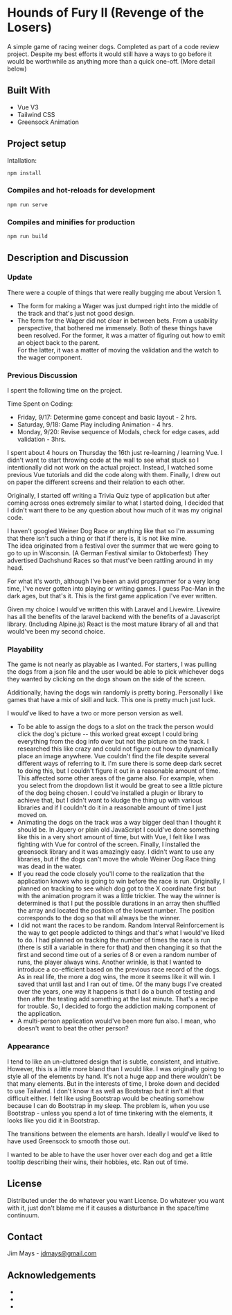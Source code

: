 # Hounds of Fury II (Revenge of the Losers)
A simple game of racing weiner dogs. 
Completed as part of a code review project. 
Despite my best efforts it would still have a ways to go before it would be worthwhile as anything more than a quick one-off. (More detail below)

## Built With
* Vue V3
* Tailwind CSS
* Greensock Animation

## Project setup
Intallation:
```
npm install
```

### Compiles and hot-reloads for development
```
npm run serve
```

### Compiles and minifies for production
```
npm run build
```

## Description and Discussion

### Update

There were a couple of things that were really bugging me about Version 1.  
- The form for making a Wager was just dumped right into the middle of the track and that's just not good design.  
- The form for the Wager did not clear in between bets.  From a usability perspective, that bothered me immensely.
Both of these things have been resolved.  For the former, it was a matter of figuring out how to emit an object back to the parent.  
For the latter, it was a matter of moving the validation and the watch to the wager component.  

### Previous Discussion

I spent the following time on the project.

Time Spent on Coding:
- Friday, 9/17:  Determine game concept and basic layout - 2 hrs.
- Saturday, 9/18:  Game Play including Animation - 4 hrs.
- Monday, 9/20: Revise sequence of Modals, check for edge cases, add validation - 3hrs.

I spent about 4 hours on Thursday the 16th just re-learning / learning Vue.  I didn't want to start throwing code at the wall to 
see what stuck so I intentionally did not work on the actual project.  Instead, I watched some previous Vue tutorials and did the code along with them.
Finally, I drew out on paper the different screens and their relation to each other. 

Originally, I started off writing a Trivia Quiz type of application but after coming across ones extremely similar to what I started doing, I 
decided that I didn't want there to be any question about how much of it was my original code.  

I haven't googled Weiner Dog Race or anything like that so I'm assuming that there isn't such a thing or that if there is, it is not like mine.  
The idea originated from a festival over the summer that we were going to go to up in Wisconsin. (A German Festival similar to Oktoberfest) They 
advertised Dachshund Races so that must've been rattling around in my head.

For what it's worth, although I've been an avid programmer for a very long time, I've never gotten into playing or writing games.  I guess Pac-Man in the dark ages, but that's it. 
This is the first game application I've ever written.

Given my choice I would've written this with Laravel and Livewire.  Livewire has all the benefits of the laravel backend with the benefits of a Javascript library.  (Including Alpine.js)  React is the most mature library of all and that would've been my second choice.  


### Playability

The game is not nearly as playable as I wanted.  For starters, I was pulling the dogs from a json file and the user would be able to pick 
whichever dogs they wanted by clicking on the dogs shown on the side of the screen.  

Additionally, having the dogs win randomly is pretty boring.  Personally I like games that have a mix of skill and luck.  This one is pretty much just luck.

I would've liked to have a two or more person version as well.


- To be able to assign the dogs to a slot on the track the person would click the dog's picture -- this worked great except I could bring everything from the dog info over but 
not the picture on the track.  I researched this like crazy and could not figure out how to dynamically place an image anywhere.  Vue couldn't find the file despite several different 
ways of referring to it.  I'm sure there is some deep dark secret to doing this, but I couldn't figure it out in a reasonable amount of time.  This affected some other areas of the 
game also.  For example, when you select from the dropdown list it would be great to see a little picture of the dog being chosen.  I could've installed a plugin or library to achieve that, but I didn't want to kludge the thing up with various libraries and if I couldn't do it in a reasonable amount of time I just moved on.
- Animating the dogs on the track was a way bigger deal than I thought it should be.  In Jquery or plain old JavaScript I could've done something like this in a very short amount of time, but with Vue, I felt like I was fighting with Vue for control of the screen.  Finally, I installed the greensock library and it was amazingly easy.  I didn't want to use any libraries, but if the dogs can't move the whole Weiner Dog Race thing was dead in the water.
- If you read the code closely you'll come to the realization that the application knows who is going to win before the race is run.  Originally, I planned on tracking to see which dog got to the X coordinate first but with the animation program it was a little trickier. The way the winner is determined is that I put the possible durations in an array then shuffled the array and located the position of the lowest number.  The position corresponds to the dog so that will always be the winner.  
- I did not want the races to be random.  Random Interval Reinforcement is the way to get people addicted to things and that's what I would've liked to do. I had planned on tracking the number of times the race is run (there is still a variable in there for that) and then changing it so that the first and second time out of a series of 8 or even a random number of runs, the player always wins.  Another wrinkle, is that I wanted to introduce a co-efficient based on the previous race record of the dogs.  As in real life, the more a dog wins, the more it seems like it will win.  I saved that until last and I ran out of time.  Of the many bugs I've created over the years, one way it happens is that I do a bunch of testing and then after the testing add something at the last minute.  That's a recipe for trouble.  So, I decided to forgo the addiction making component of the application.
- A multi-person application would've been more fun also. I mean, who doesn't want to beat the other person?  

### Appearance

I tend to like an un-cluttered design that is subtle, consistent, and intuitive.  However, this is a little more bland than I would like.  I was originally going to style all of the elements by hand.  It's not a huge app and there wouldn't be that many elements.  But in the interests of time, I broke down and decided to use Tailwind.  I don't know it as 
well as Bootstrap but it isn't all that difficult either.  I felt like using Bootstrap would be cheating somehow because I can do Bootstrap in my sleep.  The problem is, 
when you use Bootstrap - unless you spend a lot of time tinkering with the elements, it looks like you did it in Bootstrap.

The transitions between the elements are harsh.  Ideally I would've liked to have used Greensock to smooth those out.  

I wanted to be able to have the user hover over each dog and get a little tooltip describing their wins, their hobbies, etc.  Ran out of time.

## License

Distributed under the do whatever you want License. Do whatever you want with it, just don't blame me if it causes a disturbance in the space/time continuum.

<!-- CONTACT -->
## Contact

Jim Mays - jdmays@gmail.com 



<!-- ACKNOWLEDGEMENTS -->
## Acknowledgements

* []()
* []()
* []()